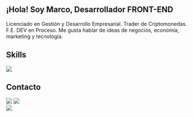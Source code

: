 ## ¡Hola! Soy Marco, Desarrollador FRONT-END

<p>Licenciado en Gestión y Desarrollo Empresarial. Trader de Criptomonedas. F.E. DEV en Proceso. Me gusta hablar de ideas de negocios, economía, marketing y tecnología.</p>

<h2>Skills</h2>

<div>
<img src="https://skillicons.dev/icons?i=react,js,html,css,nodejs,py,github,vercel,bootstrap,wordpress,ps,ai,ae,figma,perline=14">
</div>

<h2>Contacto</h2>
<a  href="https://www.linkedin.com/in/marcooravila/"  target="blank"><img  src="https://skillicons.dev/icons?i=linkedin"></a>  <a  href="mailto:marcooravila@gmail.com"  target="blank"><img  src="https://skillicons.dev/icons?i=gmail"></a>

<div>
<img src="https://aqiveo.com/wp-content/uploads/2021/05/Territorio-Bitcoin_Logo.png">
</div>
